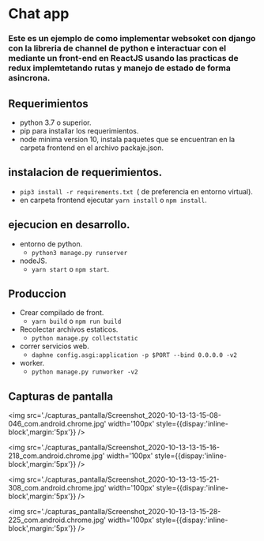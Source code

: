 # Chat app

### Este es un ejemplo de como implementar websoket con django con la libreria de channel de python e interactuar con el mediante un front-end en ReactJS usando las practicas de redux implemtetando rutas y manejo de estado de forma asincrona.

## Requerimientos
- python 3.7 o superior.
- pip para installar los requerimientos.
- node minima version 10, instala paquetes que se encuentran en la carpeta frontend en el archivo packaje.json.

## instalacion de requerimientos.
- ```pip3 install -r requirements.txt ```( de preferencia en entorno virtual).
- en carpeta frontend ejecutar ```yarn install``` o ```npm install```.

## ejecucion en desarrollo.
- entorno de python.
    - ```python3 manage.py runserver```
- nodeJS.
    - ```yarn start``` o ```npm start```.

## Produccion
- Crear compilado de front.
    - ```yarn build``` o ```npm run build```
- Recolectar archivos estaticos.
    - ```python manage.py collectstatic```
- correr servicios web.
    - ```daphne config.asgi:application -p $PORT --bind 0.0.0.0 -v2```
- worker.
    - ```python manage.py runworker -v2```

## Capturas de pantalla 

<div style={{dispay:'inline-block',margin:'auto'}}>

<img src='./capturas_pantalla/Screenshot_2020-10-13-13-15-08-046_com.android.chrome.jpg' width='100px'  style={{dispay:'inline-block',margin:'5px'}} />

<img src='./capturas_pantalla/Screenshot_2020-10-13-13-15-16-218_com.android.chrome.jpg' width='100px'  style={{dispay:'inline-block',margin:'5px'}} />

<img src='./capturas_pantalla/Screenshot_2020-10-13-13-15-21-308_com.android.chrome.jpg' width='100px' style={{dispay:'inline-block',margin:'5px'}}  />

<img src='./capturas_pantalla/Screenshot_2020-10-13-13-15-28-225_com.android.chrome.jpg' width='100px' style={{dispay:'inline-block',margin:'5px'}} />

</div>
